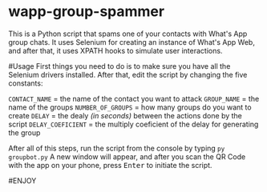 # wapp-group-spammer
This is a Python script that spams one of your contacts with What's App group chats. 
It uses Selenium for creating an instance of What's App Web, and after that, it uses XPATH hooks to simulate user interactions.

#Usage
First things you need to do is to make sure you have all the Selenium drivers installed. After that, edit the script by changing the five constants:

`CONTACT_NAME` = the name of the contact you want to attack
`GROUP_NAME` = the name of the groups
`NUMBER_OF_GROUPS` = how many groups do you want to create
`DELAY` = the dealy <em>(in seconds)</em> between the actions done by the script
`DELAY_COEFICIENT` = the multiply coeficient of the delay for generating the group

After all of this steps, run the script from the console by typing 
`py groupbot.py`
A new window will appear, and after you scan the QR Code with the app on your phone, press <kbd>Enter</kbd> to initiate the script.

#ENJOY











